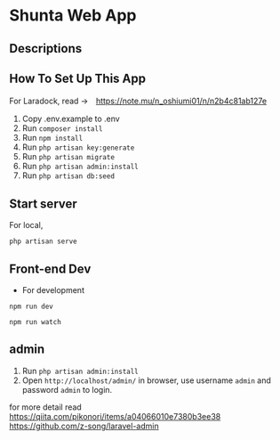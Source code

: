 # Shunta Web App

## Descriptions


## How To Set Up This App

For Laradock, read →　https://note.mu/n_oshiumi01/n/n2b4c81ab127e

1. Copy .env.example to .env
2. Run `composer install`
3. Run `npm install`
4. Run `php artisan key:generate`
5. Run `php artisan migrate`
6. Run `php artisan admin:install`
7. Run `php artisan db:seed`


## Start server

For local,
```
php artisan serve
```

## Front-end Dev

- For development
```
npm run dev
```
```
npm run watch
```
## admin
1. Run `php artisan admin:install`
2. Open `http://localhost/admin/` in browser, use username `admin` and password `admin` to login.

for more detail
read https://qiita.com/pikonori/items/a04066010e7380b3ee38
     https://github.com/z-song/laravel-admin